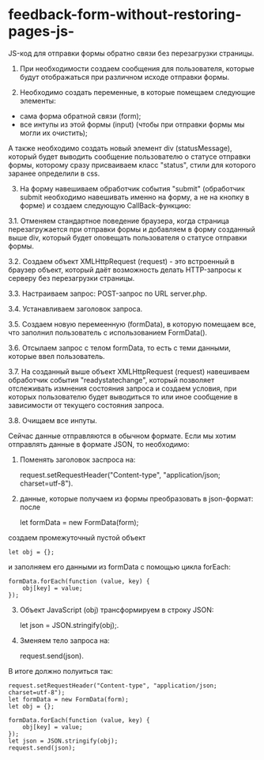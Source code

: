 # feedback-form-without-restoring-pages-js-
JS-код для отправки формы обратно связи без перезагрузки страницы.

1. При необходимости создаем сообщения для пользователя, которые будут отображаться при различном исходе отправки формы.

2. Необходимо создать переменные, в которые помещаем следующие элементы: 
* сама форма обратной связи (form);
* все интупы из этой формы (input) (чтобы при отправки формы мы могли их очистить);

А также необходимо создать новый элемент div (statusMessage), который будет выводить сообщение пользователю о статусе отправки формы, которому сразу присваиваем класс "status", стили для которого заранее определили в css.

3. На форму навешиваем обработчик события "submit" (обработчик submit необходимо навешивать именно на форму, а не на кнопку в форме) и создаем следующую CallBack-функцию:

3.1. Отменяем стандартное поведение браузера, когда страница перезагружается при отправки формы и добавляем в форму созданный выше div, который будет оповещать пользователя о статусе отправки формы. 

3.2. Создаем объект XMLHttpRequest (request) - это встроенный в браузер объект, который даёт возможность делать HTTP-запросы к серверу без перезагрузки страницы. 

3.3. Настраиваем запрос: POST-запрос по URL server.php.

3.4. Устанавливаем заголовок запроса.

3.5. Создаем новую перемеенную (formData), в которую помещаем все, что заполнил пользователь с использованием FormData().

3.6. Отсылаем запрос c телом formData, то есть с теми данными, которые ввел пользователь.

3.7. На созданный выше объект XMLHttpRequest (request) навешиваем обработчик события "readystatechange", который позволяет отслеживать измнения состояния запроса и создаем условия, при которых пользователю будет выводиться то или иное сообщение в зависимости от текущего состояния запроса.

3.8. Очищаем все инпуты.

Сейчас данные отправляются в обычном формате. Если мы хотим отправлять данные в формате JSON, то необходимо:
1. Поменять заголовок заспроса на:

    request.setRequestHeader("Content-type", "application/json; charset=utf-8").
    
2. данные, которые получаем из формы преобразовать в json-формат: после 

    let formData = new FormData(form);
    
создаем промежуточный пустой объект 

    let obj = {}; 
и заполняем его данными из formData с помощью цикла forEach:

    formData.forEach(function (value, key) {
        obj[key] = value;
    });
3. Объект JavaScript (obj) трансформируем в строку JSON: 

    let json = JSON.stringify(obj);.
4. Зменяем тело запроса на:

    request.send(json).

В итоге должно полуиться так:

    request.setRequestHeader("Content-type", "application/json; charset=utf-8");   
    let formData = new FormData(form);
    let obj = {};

    formData.forEach(function (value, key) {
        obj[key] = value;
    });
    let json = JSON.stringify(obj);
    request.send(json);
